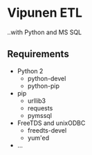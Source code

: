 # Vipunen ETL

..with Python and MS SQL

## Requirements
* Python 2
  * python-devel
  * python-pip
* pip
  * urllib3
  * requests
  * pymssql
* FreeTDS and unixODBC
  * freedts-devel
  * yum'ed
* ...
